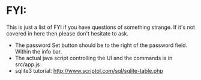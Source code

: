 FYI:
====

This is just a list of FYI if you have questions of something strange. If it's not covered in here then please don't hesitate to ask.

 * The password Set button should be to the right of the password field. Within the info bar.
 * The actual java script controlling the UI and the commands is in src/app.js
 * sqlite3 tutorial: http://www.scriptol.com/sql/sqlite-table.php